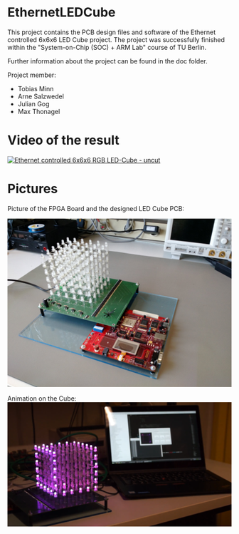# EthernetLEDCube
This project contains the PCB design files and software of the Ethernet controlled 6x6x6 LED Cube project. The project was successfully finished within the "System-on-Chip (SOC) + ARM Lab" course of TU Berlin.

Further information about the project can be found in the doc folder.

Project member:
* Tobias Minn
* Arne Salzwedel
* Julian Gog
* Max Thonagel

# Video of the result

[![Ethernet controlled 6x6x6 RGB LED-Cube - uncut](https://img.youtube.com/vi/e2JtOskrisI/hqdefault.jpg)](https://www.youtube.com/watch?v=e2JtOskrisI "Ethernet controlled 6x6x6 RGB LED-Cube - uncut")

# Pictures

Picture of the FPGA Board and the designed LED Cube PCB:

![System](https://github.com/0x544D/EthernetLEDCube/blob/master/images/CubeSystem.jpg "System")

Animation on the Cube:
![Border Animation](https://github.com/0x544D/EthernetLEDCube/blob/master/images/cube3.png "Borders")